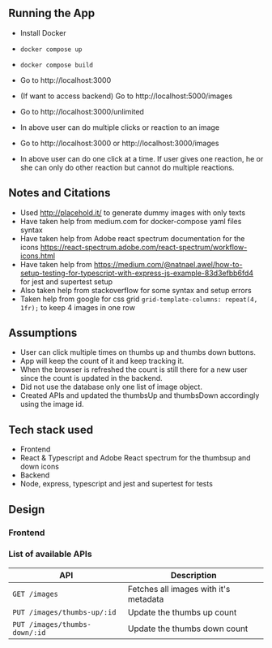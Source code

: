## Running the App
- Install Docker
- `docker compose up`
- `docker compose build`
- Go to http://localhost:3000
- (If want to access backend) Go to http://localhost:5000/images

- Go to http://localhost:3000/unlimited 
- In above user can do multiple clicks or reaction to an image

- Go to http://localhost:3000 or http://localhost:3000/images 
- In above user can do one click at a time. If user gives one reaction, he or she can only do other reaction but cannot do multiple reactions.


## Notes and Citations
- Used http://placehold.it/ to generate dummy images with only texts
- Have taken help from medium.com for docker-compose yaml files syntax
- Have taken help from Adobe react spectrum documentation for the icons https://react-spectrum.adobe.com/react-spectrum/workflow-icons.html
- Have taken help from https://medium.com/@natnael.awel/how-to-setup-testing-for-typescript-with-express-js-example-83d3efbb6fd4 for jest and supertest setup
- Also taken help from stackoverflow for some syntax and setup errors
- Taken help from google for css grid `grid-template-columns: repeat(4, 1fr);` to keep 4 images in one row

## Assumptions
- User can click multiple times on thumbs up and thumbs down buttons.
- App will keep the count of it and keep tracking it.
- When the browser is refreshed the count is still there for a new user since the count is updated in the backend.
- Did not use the database only one list of image object. 
- Created APIs and updated the thumbsUp and thumbsDown accordingly using the image id.

## Tech stack used
- Frontend
- React & Typescript and Adobe React spectrum for the thumbsup and down icons
- Backend
- Node, express, typescript and jest and supertest for tests

## Design

### Frontend


### List of available APIs

API | Description
--- | ---
`GET /images` | Fetches all images with it's metadata
`PUT /images/thumbs-up/:id` | Update the thumbs up count
`PUT /images/thumbs-down/:id` | Update the thumbs down count
